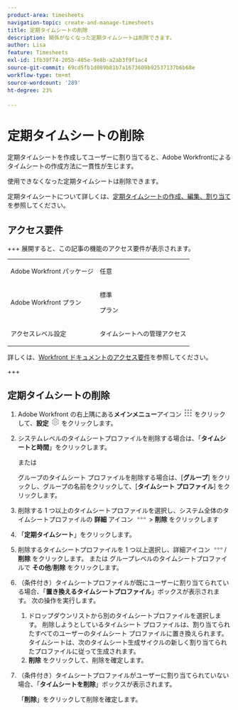 ```yaml
---
product-area: timesheets
navigation-topic: create-and-manage-timesheets
title: 定期タイムシートの削除
description: 関係がなくなった定期タイムシートは削除できます。
author: Lisa
feature: Timesheets
exl-id: 1fb39f74-205b-485e-9e8b-a2ab3f9f1ac4
source-git-commit: 69cd5fb1d089b81b7a1673609b92537137b6b68e
workflow-type: tm+mt
source-wordcount: '289'
ht-degree: 23%

---
```


# 定期タイムシートの削除

<!--Audited:6/2025-->

定期タイムシートを作成してユーザーに割り当てると、Adobe Workfrontによるタイムシートの作成方法に一貫性が生じます。

使用できなくなった定期タイムシートは削除できます。

定期タイムシートについて詳しくは、[定期タイムシートの作成、編集、割り当て](../../timesheets/create-and-manage-timesheets/create-timesheet-profiles.md)を参照してください。

## アクセス要件

+++ 展開すると、この記事の機能のアクセス要件が表示されます。

<table style="table-layout:auto">
 <col> 
 <col>
 <tbody> 
  <tr> 
   <td>Adobe Workfront パッケージ</td> 
   <td><p>任意</p></td> 
  </tr> 
  <tr> 
   <td>Adobe Workfront プラン</td> 
   <td>
   <p>標準</p>
   <p>プラン</p></td>
  </tr> 
  <tr> 
   <td>アクセスレベル設定</td> 
   <td><p>タイムシートへの管理アクセス</p> </td> 
  </tr> 
 </tbody> 
</table>

詳しくは、[Workfront ドキュメントのアクセス要件](/help/quicksilver/administration-and-setup/add-users/access-levels-and-object-permissions/access-level-requirements-in-documentation.md)を参照してください。

+++

## 定期タイムシートの削除

1. Adobe Workfront の右上隅にある&#x200B;**メインメニュー**&#x200B;アイコン ![](assets/main-menu-icon.png) をクリックして、**設定** ![](assets/gear-icon-settings.png) をクリックします。

1. システムレベルのタイムシートプロファイルを削除する場合は、「**タイムシートと時間**」をクリックします。

   または

   グループのタイムシート プロファイルを削除する場合は、[**グループ**] をクリックし、グループの名前をクリックして、[**タイムシート プロファイル**] をクリックします。
1. 削除する 1 つ以上のタイムシートプロファイルを選択し、システム全体のタイムシートプロファイルの **詳細** アイコン ![](assets/more-icon.png) > **削除** をクリックします

1. 「**定期タイムシート**」をクリックします。
1. 削除するタイムシートプロファイルを 1 つ以上選択し、詳細アイコン ![ 詳細アイコン ](assets/more-icon.png)/**削除** をクリックします。
または
グループレベルのタイムシートプロファイルで **その他**/**削除** をクリックします。
1. （条件付き）タイムシートプロファイルが既にユーザーに割り当てられている場合、「**置き換えるタイムシートプロファイル**」ボックスが表示されます。 次の操作を実行します。
   1. ドロップダウンリストから別のタイムシートプロファイルを選択します。 削除しようとしているタイムシート プロファイルは、割り当てられたすべてのユーザーのタイムシート プロファイルに置き換えられます。 タイムシートは、次のタイムシート生成サイクルの新しく割り当てられたプロファイルに従って生成されます。
   1. **削除** をクリックして、削除を確定します。
1. （条件付き）タイムシートプロファイルがユーザーに割り当てられていない場合、「**タイムシートを削除**」ボックスが表示されます。

   「**削除**」をクリックして削除を確定します。
